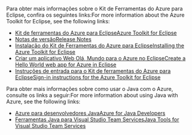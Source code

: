 <span data-ttu-id="68183-101">Para obter mais informações sobre o Kit de Ferramentas do Azure para Eclipse, confira os seguintes links:</span><span class="sxs-lookup"><span data-stu-id="68183-101">For more information about the Azure Toolkit for Eclipse, see the following links:</span></span> 

* [<span data-ttu-id="68183-102">Kit de ferramentas do Azure para Eclipse</span><span class="sxs-lookup"><span data-stu-id="68183-102">Azure Toolkit for Eclipse</span></span>](../eclipse/azure-toolkit-for-eclipse.md) 
* [<span data-ttu-id="68183-103">Notas de versão</span><span class="sxs-lookup"><span data-stu-id="68183-103">Release Notes</span></span>](https://github.com/Microsoft/azure-tools-for-java/releases) 
* [<span data-ttu-id="68183-104">Instalação do Kit de Ferramentas do Azure para Eclipse</span><span class="sxs-lookup"><span data-stu-id="68183-104">Installing the Azure Toolkit for Eclipse</span></span>](../eclipse/azure-toolkit-for-eclipse-installation.md) 
* [<span data-ttu-id="68183-105">Criar um aplicativo Web Olá, Mundo para o Azure no Eclipse</span><span class="sxs-lookup"><span data-stu-id="68183-105">Create a Hello World web app for Azure in Eclipse</span></span>](../eclipse/azure-toolkit-for-eclipse-create-hello-world-web-app.md) 
* [<span data-ttu-id="68183-106">Instruções de entrada para o Kit de ferramentas do Azure para Eclipse</span><span class="sxs-lookup"><span data-stu-id="68183-106">Sign-in instructions for the Azure Toolkit for Eclipse</span></span>](../eclipse/azure-toolkit-for-eclipse-sign-in-instructions.md) 

<span data-ttu-id="68183-107">Para obter mais informações sobre como usar o Java com o Azure, consulte os links a seguir:</span><span class="sxs-lookup"><span data-stu-id="68183-107">For more information about using Java with Azure, see the following links:</span></span> 

* [<span data-ttu-id="68183-108">Azure para desenvolvedores Java</span><span class="sxs-lookup"><span data-stu-id="68183-108">Azure for Java Developers</span></span>](https://docs.microsoft.com/java/azure/) 
* [<span data-ttu-id="68183-109">Ferramentas Java para Visual Studio Team Services</span><span class="sxs-lookup"><span data-stu-id="68183-109">Java Tools for Visual Studio Team Services</span></span>](https://java.visualstudio.com/) 
<!-- TODO: Add URLs for Java in VSCode here --> 
